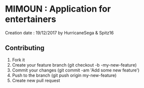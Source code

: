 # MIMOUN : Application for entertainers

Creation date : 19/12/2017 by HurricaneSega & Spitz16

## Contributing

1. Fork it
2. Create your feature branch (git checkout -b -my-new-feature)
3. Commit your changes (git commit -am 'Add some new feature')
4. Push to the branch (git push origin my-new-feature)
5. Create new pull request
